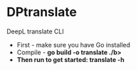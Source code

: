 # DPtranslate
DeepL translate CLI

* First - make sure you have Go installed
* Compile - <b>go build -o translate ./b>
* Then run to get started: <b>translate -h</b>

